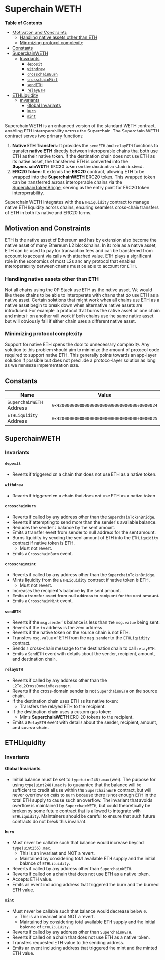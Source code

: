 # Superchain WETH

<!-- START doctoc generated TOC please keep comment here to allow auto update -->
<!-- DON'T EDIT THIS SECTION, INSTEAD RE-RUN doctoc TO UPDATE -->
**Table of Contents**

- [Motivation and Constraints](#motivation-and-constraints)
  - [Handling native assets other than ETH](#handling-native-assets-other-than-eth)
  - [Minimizing protocol complexity](#minimizing-protocol-complexity)
- [Constants](#constants)
- [SuperchainWETH](#superchainweth)
  - [Invariants](#invariants)
    - [`deposit`](#deposit)
    - [`withdraw`](#withdraw)
    - [`crosschainBurn`](#crosschainburn)
    - [`crosschainMint`](#crosschainmint)
    - [`sendETH`](#sendeth)
    - [`relayETH`](#relayeth)
- [ETHLiquidity](#ethliquidity)
  - [Invariants](#invariants-1)
    - [Global Invariants](#global-invariants)
    - [`burn`](#burn)
    - [`mint`](#mint)

<!-- END doctoc generated TOC please keep comment here to allow auto update -->

Superchain WETH is an enhanced version of the standard WETH contract, enabling ETH interoperability across the
Superchain. The Superchain WETH contract serves two primary functions:

1. **Native ETH Transfers**: It provides the `sendETH` and `relayETH` functions to transfer **native ETH** directly
between interoperable chains that both use ETH as their native token. If the destination chain does not use ETH as
its native asset, the transferred ETH is converted into the **SuperchainWETH** ERC20 token on the destination chain
instead.
2. **ERC20 Token**: It extends the **ERC20** contract, allowing ETH to be wrapped into the **SuperchainWETH** ERC20
token. This wrapped token can be transferred across interoperable chains via the
[SuperchainTokenBridge](./predeploys.md#superchainerc20bridge), serving as the entry point for ERC20 token
interoperability.

Superchain WETH integrates with the `ETHLiquidity` contract to manage native ETH liquidity across chains, ensuring
seamless cross-chain transfers of ETH in both its native and ERC20 forms.

## Motivation and Constraints

ETH is the native asset of Ethereum and has by extension also become the native asset of many Ethereum L2 blockchains.
In its role as a native asset, ETH can be used to pay for transaction fees and can be transferred from account to
account via calls with attached value. ETH plays a significant role in the economics of most L2s and any protocol that
enables interoperability between chains must be able to account for ETH.

### Handling native assets other than ETH

Not all chains using the OP Stack use ETH as the native asset. We would like these chains to be able to interoperate
with chains that *do* use ETH as a native asset. Certain solutions that might work when all chains use ETH as a native
asset begin to break down when alternative native assets are introduced. For example, a protocol that burns the native
asset on one chain and mints it on another will work if both chains use the same native asset but will obviously fail if
either chain uses a different native asset.

### Minimizing protocol complexity

Support for native ETH opens the door to unnecessary complexity. Any solution to this problem should aim to minimize the
amount of protocol code required to support native ETH. This generally points towards an app-layer solution if possible
but does not preclude a protocol-layer solution as long as we minimize implementation size.

## Constants

| Name                     | Value                                        |
| ------------------------ | -------------------------------------------- |
| `SuperchainWETH` Address | `0x4200000000000000000000000000000000000024` |
| `ETHLiquidity` Address   | `0x4200000000000000000000000000000000000025` |

## SuperchainWETH
<!-- TODO (https://github.com/ethereum-optimism/specs/issues/479) re-write invariants to use imperative form -->
### Invariants

#### `deposit`

- Reverts if triggered on a chain that does not use ETH as a native token.

#### `withdraw`

- Reverts if triggered on a chain that does not use ETH as a native token.

#### `crosschainBurn`

- Reverts if called by any address other than the `SuperchainTokenBridge`.
- Reverts if attempting to send more than the sender's available balance.
- Reduces the sender's balance by the sent amount.
- Emits a transfer event from sender to null address for the sent amount.
- Burns liquidity by sending the sent amount of ETH into the `ETHLiquidity` contract if native token is ETH.
  - Must not revert.
- Emits a `CrosschainBurn` event.

#### `crosschainMint`

- Reverts if called by any address other than the `SuperchainTokenBridge`.
- Mints liquidity from the `ETHLiquidity` contract if native token is ETH.
  - Must not revert.
- Increases the recipient's balance by the sent amount.
- Emits a transfer event from null address to recipient for the sent amount.
- Emits a `CrosschainMint` event.

#### `sendETH`

- Reverts if the `msg.sender`'s balance is less than the `msg.value` being sent.
- Reverts if the `to` address is the zero address.
- Reverts if the native token on the source chain is not ETH.
- Transfers `msg.value` of ETH from the `msg.sender` to the `ETHLiquidity` contract.
- Sends a cross-chain message to the destination chain to call `relayETH`.
- Emits a `SendETH` event with details about the sender, recipient, amount, and destination chain.

#### `relayETH`

- Reverts if called by any address other than the `L2ToL2CrossDomainMessenger`.
- Reverts if the cross-domain sender is not `SuperchainWETH` on the source chain.
- If the destination chain uses ETH as its native token:
  - Transfers the relayed ETH to the recipient.
- If the destination chain uses a custom gas token:
  - Mints **SuperchainWETH** ERC-20 tokens to the recipient.
- Emits a `RelayETH` event with details about the sender, recipient, amount, and source chain.

## ETHLiquidity

### Invariants

#### Global Invariants

- Initial balance must be set to `type(uint248).max` (wei). 
The purpose for using `type(uint248).max` is to guarantee that
the balance will be sufficient to credit all use within the `SuperchainWETH` contract, but will never overflow on calls
to `burn` because there is not enough ETH in the total ETH supply to cause such an overflow. The invariant that avoids overflow is
maintained by  `SuperchainWETH`, but could theoretically be broken by some future contract that is allowed to integrate
with `ETHLiquidity`. Maintainers should be careful to ensure that such future contracts do not break this invariant.

#### `burn`

- Must never be callable such that balance would increase beyond `type(uint256).max`.
  - This is an invariant and NOT a revert.
  - Maintained by considering total available ETH supply and the initial balance of `ETHLiquidity`.
- Reverts if called by any address other than `SuperchainWETH`.
- Reverts if called on a chain that does not use ETH as a native token.
- Accepts ETH value.
- Emits an event including address that triggered the burn and the burned ETH value.

#### `mint`

- Must never be callable such that balance would decrease below `0`.
  - This is an invariant and NOT a revert.
  - Maintained by considering total available ETH supply and the initial balance of `ETHLiquidity`.
- Reverts if called by any address other than `SuperchainWETH`.
- Reverts if called on a chain that does not use ETH as a native token.
- Transfers requested ETH value to the sending address.
- Emits an event including address that triggered the mint and the minted ETH value.
